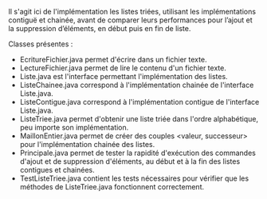 Il s'agit ici de l'implémentation les listes triées, utilisant les implémentations contiguë et chainée, avant de comparer leurs performances pour l’ajout et la suppression d’éléments, en début puis en fin de liste.

Classes présentes :
- EcritureFichier.java permet d'écrire dans un fichier texte.
- LectureFichier.java permet de lire le contenu d'un fichier texte.
- Liste.java est l'interface permettant l'implémentation des listes.
- ListeChainee.java correspond à l'implémentation chainée de l'interface Liste.java.
- ListeContigue.java correspond à l'implémentation contigue de l'interface Liste.java.
- ListeTriee.java permet d'obtenir une liste triée dans l'ordre alphabétique, peu importe son implémentation.
- MaillonEntier.java permet de créer des couples <valeur, successeur> pour l'implémentation chainée des listes.
- Principale.java permet de tester la rapidité d'exécution des commandes d'ajout et de suppression d'éléments, au début et à la fin des listes contigues et chainées.
- TestListeTriee.java contient les tests nécessaires pour vérifier que les méthodes de ListeTriee.java fonctionnent correctement.